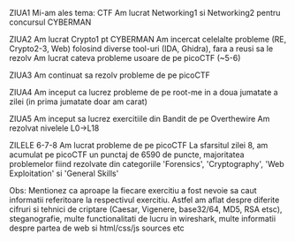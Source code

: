 ZIUA1
	Mi-am ales tema: CTF
	Am lucrat Networking1 si Networking2 pentru concursul CYBERMAN
	
ZIUA2
	Am lucrat Crypto1 pt CYBERMAN
	Am incercat celelalte probleme (RE, Crypto2-3, Web) folosind diverse tool-uri (IDA, Ghidra), fara a reusi sa le rezolv
	Am lucrat cateva probleme usoare de pe picoCTF (~5-6)
	
ZIUA3
	Am continuat sa rezolv probleme de pe picoCTF
	
ZIUA4
	Am inceput ca lucrez probleme de pe root-me in a doua jumatate a zilei (in prima jumatate doar am carat)
	
ZIUA5
	Am inceput sa lucrez exercitiile din Bandit de pe Overthewire
	Am rezolvat nivelele L0->L18
	
ZILELE 6-7-8
	Am lucrat probleme de pe picoCTF
	La sfarsitul zilei 8, am acumulat pe picoCTF un punctaj de 6590 de puncte, majoritatea problemelor fiind rezolvate din categoriile 'Forensics', 'Cryptography', 'Web Exploitation' si 'General Skills'
	
Obs: Mentionez ca aproape la fiecare exercitiu a fost nevoie sa caut informatii referitoare la respectivul exercitiu. Astfel am aflat despre diferite cifruri si tehnici de criptare (Caesar, Vigenere, base32/64, MD5, RSA etsc), steganografie, multe functionalitati de lucru in wireshark, multe informatii despre partea de web si html/css/js sources etc 
 
